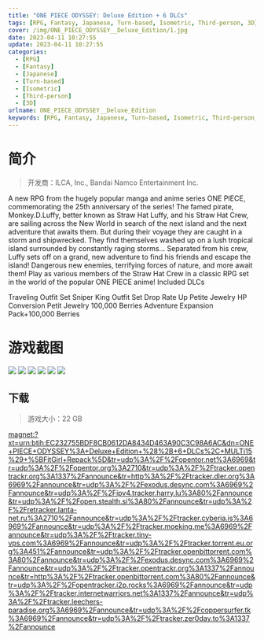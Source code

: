 ```yaml
---
title: "ONE PIECE ODYSSEY: Deluxe Edition + 6 DLCs"
tags: [RPG, Fantasy, Japanese, Turn-based, Isometric, Third-person, 3D]
cover: /img/ONE_PIECE_ODYSSEY__Deluxe_Edition/1.jpg
date: 2023-04-11 10:27:55
update: 2023-04-11 10:27:55
categories: 
  - [RPG]
  - [Fantasy]
  - [Japanese]
  - [Turn-based]
  - [Isometric]
  - [Third-person]
  - [3D]
urlname: ONE_PIECE_ODYSSEY__Deluxe_Edition
keywords: [RPG, Fantasy, Japanese, Turn-based, Isometric, Third-person, 3D]
---
```

# 简介

> 开发商：ILCA, Inc., Bandai Namco Entertainment Inc.

A new RPG from the hugely popular manga and anime series ONE PIECE, commemorating the 25th anniversary of the series!
The famed pirate, Monkey.D.Luffy, better known as Straw Hat Luffy, and his Straw Hat Crew, are sailing across the New World in search of the next island and the next adventure that awaits them.
But during their voyage they are caught in a storm and shipwrecked. They find themselves washed up on a lush tropical island surrounded by constantly raging storms…
Separated from his crew, Luffy sets off on a grand, new adventure to find his friends and escape the island!
Dangerous new enemies, terrifying forces of nature, and more await them!
Play as various members of the Straw Hat Crew in a classic RPG set in the world of the popular ONE PIECE anime!
Included DLCs

Traveling Outfit Set
Sniper King Outfit Set
Drop Rate Up Petite Jewelry
HP Conversion Petit Jewelry
100,000 Berries
Adventure Expansion Pack+100,000 Berries

# 游戏截图

![](/img/ONE_PIECE_ODYSSEY__Deluxe_Edition/2.jpg)
![](/img/ONE_PIECE_ODYSSEY__Deluxe_Edition/3.jpg)
![](/img/ONE_PIECE_ODYSSEY__Deluxe_Edition/4.jpg)
![](/img/ONE_PIECE_ODYSSEY__Deluxe_Edition/5.jpg)
![](/img/ONE_PIECE_ODYSSEY__Deluxe_Edition/6.jpg)
![](/img/ONE_PIECE_ODYSSEY__Deluxe_Edition/7.jpg)


## 下载

> 游戏大小：22 GB

[magnet:?xt=urn:btih:EC232755BDF8CB0612DA8434D463A90C3C98A6AC&amp;dn=ONE+PIECE+ODYSSEY%3A+Deluxe+Edition+%28%2B+6+DLCs%2C+MULTi15%29+%5BFitGirl+Repack%5D&amp;tr=udp%3A%2F%2Fopentor.net%3A6969&amp;tr=udp%3A%2F%2Fopentor.org%3A2710&amp;tr=udp%3A%2F%2Ftracker.opentrackr.org%3A1337%2Fannounce&amp;tr=http%3A%2F%2Ftracker.dler.org%3A6969%2Fannounce&amp;tr=udp%3A%2F%2Fexodus.desync.com%3A6969%2Fannounce&amp;tr=udp%3A%2F%2Fipv4.tracker.harry.lu%3A80%2Fannounce&amp;tr=udp%3A%2F%2Fopen.stealth.si%3A80%2Fannounce&amp;tr=udp%3A%2F%2Fretracker.lanta-net.ru%3A2710%2Fannounce&amp;tr=udp%3A%2F%2Ftracker.cyberia.is%3A6969%2Fannounce&amp;tr=udp%3A%2F%2Ftracker.moeking.me%3A6969%2Fannounce&amp;tr=udp%3A%2F%2Ftracker.tiny-vps.com%3A6969%2Fannounce&amp;tr=udp%3A%2F%2Ftracker.torrent.eu.org%3A451%2Fannounce&amp;tr=udp%3A%2F%2Ftracker.openbittorrent.com%3A80%2Fannounce&amp;tr=udp%3A%2F%2Fexodus.desync.com%3A6969%2Fannounce&amp;tr=udp%3A%2F%2Ftracker.opentrackr.org%3A1337%2Fannounce&amp;tr=http%3A%2F%2Ftracker.openbittorrent.com%3A80%2Fannounce&amp;tr=udp%3A%2F%2Fopentracker.i2p.rocks%3A6969%2Fannounce&amp;tr=udp%3A%2F%2Ftracker.internetwarriors.net%3A1337%2Fannounce&amp;tr=udp%3A%2F%2Ftracker.leechers-paradise.org%3A6969%2Fannounce&amp;tr=udp%3A%2F%2Fcoppersurfer.tk%3A6969%2Fannounce&amp;tr=udp%3A%2F%2Ftracker.zer0day.to%3A1337%2Fannounce](magnet:?xt=urn:btih:EC232755BDF8CB0612DA8434D463A90C3C98A6AC&amp;dn=ONE+PIECE+ODYSSEY%3A+Deluxe+Edition+%28%2B+6+DLCs%2C+MULTi15%29+%5BFitGirl+Repack%5D&amp;tr=udp%3A%2F%2Fopentor.net%3A6969&amp;tr=udp%3A%2F%2Fopentor.org%3A2710&amp;tr=udp%3A%2F%2Ftracker.opentrackr.org%3A1337%2Fannounce&amp;tr=http%3A%2F%2Ftracker.dler.org%3A6969%2Fannounce&amp;tr=udp%3A%2F%2Fexodus.desync.com%3A6969%2Fannounce&amp;tr=udp%3A%2F%2Fipv4.tracker.harry.lu%3A80%2Fannounce&amp;tr=udp%3A%2F%2Fopen.stealth.si%3A80%2Fannounce&amp;tr=udp%3A%2F%2Fretracker.lanta-net.ru%3A2710%2Fannounce&amp;tr=udp%3A%2F%2Ftracker.cyberia.is%3A6969%2Fannounce&amp;tr=udp%3A%2F%2Ftracker.moeking.me%3A6969%2Fannounce&amp;tr=udp%3A%2F%2Ftracker.tiny-vps.com%3A6969%2Fannounce&amp;tr=udp%3A%2F%2Ftracker.torrent.eu.org%3A451%2Fannounce&amp;tr=udp%3A%2F%2Ftracker.openbittorrent.com%3A80%2Fannounce&amp;tr=udp%3A%2F%2Fexodus.desync.com%3A6969%2Fannounce&amp;tr=udp%3A%2F%2Ftracker.opentrackr.org%3A1337%2Fannounce&amp;tr=http%3A%2F%2Ftracker.openbittorrent.com%3A80%2Fannounce&amp;tr=udp%3A%2F%2Fopentracker.i2p.rocks%3A6969%2Fannounce&amp;tr=udp%3A%2F%2Ftracker.internetwarriors.net%3A1337%2Fannounce&amp;tr=udp%3A%2F%2Ftracker.leechers-paradise.org%3A6969%2Fannounce&amp;tr=udp%3A%2F%2Fcoppersurfer.tk%3A6969%2Fannounce&amp;tr=udp%3A%2F%2Ftracker.zer0day.to%3A1337%2Fannounce)